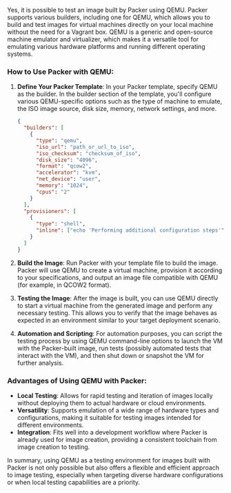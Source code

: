 Yes, it is possible to test an image built by Packer using QEMU. Packer supports various builders, including one for QEMU, which allows you to build and test images for virtual machines directly on your local machine without the need for a Vagrant box. QEMU is a generic and open-source machine emulator and virtualizer, which makes it a versatile tool for emulating various hardware platforms and running different operating systems.

### How to Use Packer with QEMU:

1. **Define Your Packer Template**: In your Packer template, specify QEMU as the builder. In the builder section of the template, you'll configure various QEMU-specific options such as the type of machine to emulate, the ISO image source, disk size, memory, network settings, and more.

    ```json
    {
      "builders": [
        {
          "type": "qemu",
          "iso_url": "path_or_url_to_iso",
          "iso_checksum": "checksum_of_iso",
          "disk_size": "4096",
          "format": "qcow2",
          "accelerator": "kvm",
          "net_device": "user",
          "memory": "1024",
          "cpus": "2"
        }
      ],
      "provisioners": [
        {
          "type": "shell",
          "inline": ["echo 'Performing additional configuration steps'"]
        }
      ]
    }
    ```

2. **Build the Image**: Run Packer with your template file to build the image. Packer will use QEMU to create a virtual machine, provision it according to your specifications, and output an image file compatible with QEMU (for example, in QCOW2 format).

3. **Testing the Image**: After the image is built, you can use QEMU directly to start a virtual machine from the generated image and perform any necessary testing. This allows you to verify that the image behaves as expected in an environment similar to your target deployment scenario.

4. **Automation and Scripting**: For automation purposes, you can script the testing process by using QEMU command-line options to launch the VM with the Packer-built image, run tests (possibly automated tests that interact with the VM), and then shut down or snapshot the VM for further analysis.

### Advantages of Using QEMU with Packer:

- **Local Testing**: Allows for rapid testing and iteration of images locally without deploying them to actual hardware or cloud environments.
- **Versatility**: Supports emulation of a wide range of hardware types and configurations, making it suitable for testing images intended for different environments.
- **Integration**: Fits well into a development workflow where Packer is already used for image creation, providing a consistent toolchain from image creation to testing.

In summary, using QEMU as a testing environment for images built with Packer is not only possible but also offers a flexible and efficient approach to image testing, especially when targeting diverse hardware configurations or when local testing capabilities are a priority.
